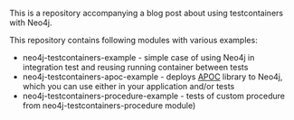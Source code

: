 

This is a repository accompanying a blog post about using testcontainers with Neo4j.

This repository contains following modules with various examples:

- neo4j-testcontainers-example - simple case of using Neo4j in integration test and reusing running container between tests
- neo4j-testcontainers-apoc-example - deploys [APOC](https://github.com/neo4j-contrib/neo4j-apoc-procedures) library to Neo4j, which you can use either in your application and/or tests
- neo4j-testcontainers-procedure-example - tests of custom procedure from neo4j-testcontainers-procedure module)


 

